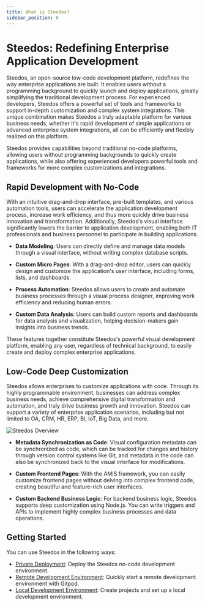 ```yaml
---
title: What is Steedos?
sidebar_position: 0
---
```


# Steedos: Redefining Enterprise Application Development

Steedos, an open-source low-code development platform, redefines the way enterprise applications are built. It enables users without a programming background to quickly launch and deploy applications, greatly simplifying the traditional development process. For experienced developers, Steedos offers a powerful set of tools and frameworks to support in-depth customization and complex system integrations. This unique combination makes Steedos a truly adaptable platform for various business needs, whether it's rapid development of simple applications or advanced enterprise system integrations, all can be efficiently and flexibly realized on this platform.

Steedos provides capabilities beyond traditional no-code platforms, allowing users without programming backgrounds to quickly create applications, while also offering experienced developers powerful tools and frameworks for more complex customizations and integrations.

## Rapid Development with No-Code

With an intuitive drag-and-drop interface, pre-built templates, and various automation tools, users can accelerate the application development process, increase work efficiency, and thus more quickly drive business innovation and transformation. Additionally, Steedos's visual interface significantly lowers the barrier to application development, enabling both IT professionals and business personnel to participate in building applications.

- **Data Modeling**:
  Users can directly define and manage data models through a visual interface, without writing complex database scripts.

- **Custom Micro Pages**:
  With a drag-and-drop editor, users can quickly design and customize the application's user interface, including forms, lists, and dashboards.

- **Process Automation**:
  Steedos allows users to create and automate business processes through a visual process designer, improving work efficiency and reducing human errors.

- **Custom Data Analysis**:
  Users can build custom reports and dashboards for data analysis and visualization, helping decision-makers gain insights into business trends.

These features together constitute Steedos's powerful visual development platform, enabling any user, regardless of technical background, to easily create and deploy complex enterprise applications.

## Low-Code Deep Customization

Steedos allows enterprises to customize applications with code. Through its highly programmable environment, businesses can address complex business needs, achieve comprehensive digital transformation and automation, and truly drive business growth and innovation. Steedos can support a variety of enterprise application scenarios, including but not limited to OA, CRM, HR, ERP, BI, IoT, Big Data, and more.

![Steedos Overview](/img/platform/steedos-dx.png)

- **Metadata Synchronization as Code**:
  Visual configuration metadata can be synchronized as code, which can be tracked for changes and history through version control systems like Git, and metadata in the code can also be synchronized back to the visual interface for modifications.

- **Custom Frontend Pages**:
  With the AMIS framework, you can easily customize frontend pages without delving into complex frontend code, creating beautiful and feature-rich user interfaces.

- **Custom Backend Business Logic**:
  For backend business logic, Steedos supports deep customization using Node.js. You can write triggers and APIs to implement highly complex business processes and data operations.


## Getting Started

You can use Steedos in the following ways:

- [Private Deployment](/deploy/deploy-docker): Deploy the Steedos no-code development environment.
- [Remote Development Environment](/deploy/gitpod): Quickly start a remote development environment with Gitpod.
- [Local Development Environment](/developer/setup/): Create projects and set up a local development environment.
